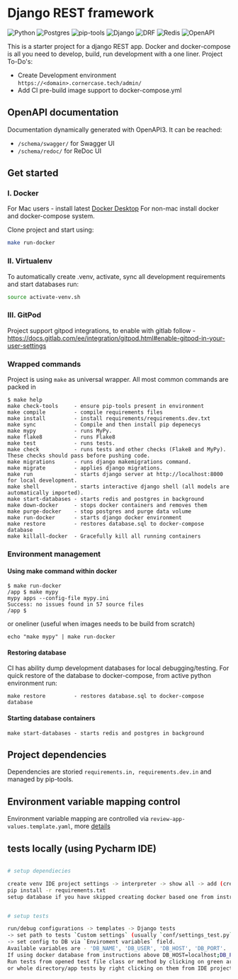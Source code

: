 # Django REST framework

![Python](https://img.shields.io/badge/python-v3.10-informational)
![Postgres](https://img.shields.io/badge/postgres-14-informational)
![pip-tools](https://img.shields.io/badge/pip--tools-6.2.0-informational)
![Django](https://img.shields.io/badge/Django-latest-informational)
![DRF](https://img.shields.io/badge/DRF-latest-informational)
![Redis](https://img.shields.io/badge/Redis-latest-informational)
![OpenAPI](https://img.shields.io/badge/OpenAPI-v3-informational)

This is a starter project for a django REST app. Docker and docker-compose is all you need to develop, build, run development with a one liner.
Project To-Do's:
* Create Development environment `https://<domain>.cornercase.tech/admin/`
* Add CI pre-build image support to docker-compose.yml

## OpenAPI documentation

Documentation dynamically generated with OpenAPI3. It can be reached:

- `/schema/swagger/` for Swagger UI
- `/schema/redoc/` for ReDoc UI

## Get started
### I. Docker

For Mac users - install latest [Docker Desktop](https://docs.docker.com/desktop/mac/install/)
For non-mac install docker and docker-compose system.

Clone project and start using:

```sh
make run-docker
```

### II. Virtualenv

To automatically create .venv, activate, sync all development requirements and start databases run:
```sh
source activate-venv.sh
```

### III. GitPod
Project support gitpod integrations, to enable with gitlab follow - https://docs.gitlab.com/ee/integration/gitpod.html#enable-gitpod-in-your-user-settings

### Wrapped commands
Project is using `make` as universal wrapper. All most common commands are packed in
```shell script
$ make help
make check-tools     - ensure pip-tools present in environment
make compile         - compile requirements files
make install         - install requirements/requirements.dev.txt
make sync            - Compile and then install pip depenecys
make mypy            - runs MyPy.
make flake8          - runs Flake8
make test            - runs tests.
make check           - runs tests and other checks (Flake8 and MyPy). These checks should pass before pushing code.
make migrations      - runs django makemigrations command.
make migrate         - applies django migrations.
make run             - starts django server at http://localhost:8000 for local development.
make shell           - starts interactive django shell (all models are automatically imported).
make start-databases - starts redis and postgres in background
make down-docker     - stops docker containers and removes them
make purge-docker    - stop postgres and purge data volume
make run-docker      - starts django docker environment
make restore         - restores database.sql to docker-compose database
make killall-docker  - Gracefully kill all running containers
```

### Environment management
#### Using make command within docker
```shell script
$ make run-docker
/app $ make mypy
mypy apps --config-file mypy.ini
Success: no issues found in 57 source files
/app $ 
```
or oneliner (useful when images needs to be build from scratch)
```shell script
echo "make mypy" | make run-docker
```

#### Restoring database
CI has ability dump development databases for local debugging/testing. For quick restore of the database to docker-compose, from active python environment run:
```shell script
make restore         - restores database.sql to docker-compose database
```
#### Starting database containers
```shell script
make start-databases - starts redis and postgres in background
```

## Project dependencies

Dependencies are storied `requirements.in, requirements.dev.in` and managed by pip-tools.

## Environment variable mapping control
Environment variable mapping are controlled via `review-app-values.template.yaml`, more [details](https://kubernetes.io/docs/tasks/configure-pod-container/configure-pod-configmap/#configure-all-key-value-pairs-in-a-configmap-as-container-environment-variables) 

## tests locally (using Pycharm IDE)

```sh

# setup dependiecies 

create venv IDE project settings -> interpreter -> show all -> add (create somewhere outside project dir)
pip install -r requirements.txt
setup database if you have skipped creating docker based one from instructions above


# setup tests

run/debug configurations -> templates -> Django tests 
-> set path to tests `Custom settings` (usually `conf/settings_test.py`) 
-> set config to DB via `Enviroment variables` field. 
Available variables are - 'DB_NAME', 'DB_USER', 'DB_HOST', 'DB_PORT'. 
If using docker database from instructions above DB_HOST=localhost;DB_PORT=9432; should be enough.
Run tests from opened test file class or method by clicking on green arrow on the left 
or whole directory/app tests by right clicking on them from IDE project view -> Run:test
```

